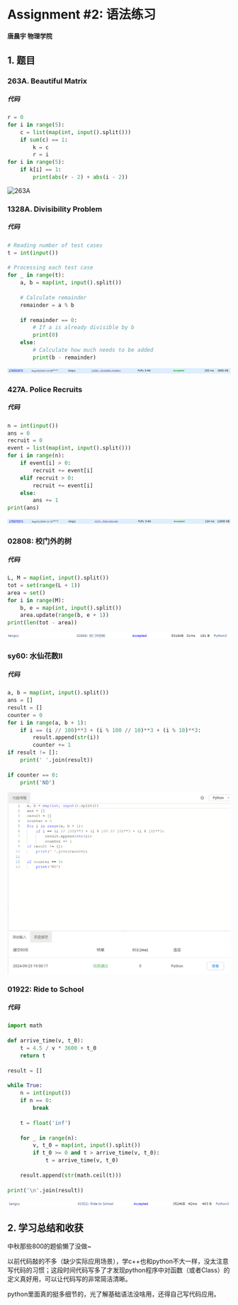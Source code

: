 # Assignment #2: 语法练习

#### 唐晨宇  物理学院

## 1. 题目

### 263A. Beautiful Matrix

##### 代码

```python
r = 0
for i in range(5):
    c = list(map(int, input().split()))
    if sum(c) == 1:
        k = c
        r = i
for i in range(5):
    if k[i] == 1:
        print(abs(r - 2) + abs(i - 2))
```

![263A](263A-1727170649094-5.png)

### 1328A. Divisibility Problem

##### 代码

```python
# Reading number of test cases
t = int(input())

# Processing each test case
for _ in range(t):
    a, b = map(int, input().split())

    # Calculate remainder
    remainder = a % b

    if remainder == 0:
        # If a is already divisible by b
        print(0)
    else:
        # Calculate how much needs to be added
        print(b - remainder)
```

![1328A](https://github.com/oFtangcY/2024fall-cs101-personal/blob/main/homework/fig/1328A.png)

### 427A. Police Recruits

##### 代码

```python
n = int(input())
ans = 0
recruit = 0
event = list(map(int, input().split()))
for i in range(n):
    if event[i] > 0:
        recruit += event[i]
    elif recruit > 0:
        recruit += event[i]
    else:
        ans += 1
print(ans)
```

![427A](https://github.com/oFtangcY/2024fall-cs101-personal/blob/main/homework/fig/427A.png)

### 02808: 校门外的树

##### 代码

```python
L, M = map(int, input().split())
tot = set(range(L + 1))
area = set()
for i in range(M):
    b, e = map(int, input().split())
    area.update(range(b, e + 1))
print(len(tot - area))
```

![02808](https://github.com/oFtangcY/2024fall-cs101-personal/blob/main/homework/fig/oj02808.png)

### sy60: 水仙花数II

##### 代码

```python
a, b = map(int, input().split())
ans = []
result = []
counter = 0
for i in range(a, b + 1):
    if i == (i // 100)**3 + (i % 100 // 10)**3 + (i % 10)**3:
        result.append(str(i))
        counter += 1
if result != []:
    print(' '.join(result))

if counter == 0:
    print('NO')
```

![60](https://github.com/oFtangcY/2024fall-cs101-personal/blob/main/homework/fig/sy60.png)

### 01922: Ride to School

##### 代码

```python
import math

def arrive_time(v, t_0):
    t = 4.5 / v * 3600 + t_0
    return t

result = []

while True:
    n = int(input())
    if n == 0:
        break
    
    t = float('inf')
    
    for _ in range(n): 
        v, t_0 = map(int, input().split())
        if t_0 >= 0 and t > arrive_time(v, t_0):
            t = arrive_time(v, t_0)

    result.append(str(math.ceil(t)))

print('\n'.join(result))
```

![01922](https://github.com/oFtangcY/2024fall-cs101-personal/blob/main/homework/fig/oj01922.png)

## 2. 学习总结和收获

中秋那些800的题偷懒了没做~

以前代码敲的不多（缺少实际应用场景），学c++也和python不大一样，没太注意写代码的习惯；这段时间代码写多了才发现python程序中对函数（或者Class）的定义真好用，可以让代码写的非常简洁清晰。

python里面真的挺多细节的，光了解基础语法没啥用，还得自己写代码应用。





